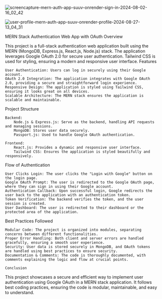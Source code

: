 ![screencapture-mern-auth-app-suuv-onrender-sign-in-2024-08-02-16_02_42](https://github.com/user-attachments/assets/41c7ea32-7db3-433d-97f8-d72b95ae386f)

![user-profile-mern-auth-app-suuv-onrender-profile-2024-08-27-13_04_31](https://github.com/user-attachments/assets/664a0b7f-cf96-4c2c-baea-e2246d659549)

MERN Stack Authentication Web App with OAuth
Overview

This project is a full-stack authentication web application built using the MERN (MongoDB, Express.js, React.js, Node.js) stack. The application leverages Google OAuth 2.0 for secure user authentication. Tailwind CSS is used for styling, ensuring a modern and responsive user interface.
Features

    User Authentication: Users can log in securely using their Google account.
    OAuth 2.0 Integration: The application integrates with Google OAuth 2.0, providing a secure and straightforward login experience.
    Responsive Design: The application is styled using Tailwind CSS, ensuring it looks great on all devices.
    Scalable Architecture: The MERN stack ensures the application is scalable and maintainable.

Project Structure

    Backend:
        Node.js & Express.js: Serve as the backend, handling API requests and managing sessions.
        MongoDB: Stores user data securely.
        Passport.js: Used to handle Google OAuth authentication.

    Frontend:
        React.js: Provides a dynamic and responsive user interface.
        Tailwind CSS: Ensures the application is styled beautifully and responsively.

Flow of Authentication

    User Clicks Login: The user clicks the "Login with Google" button on the login page.
    Google OAuth Prompt: The user is redirected to the Google OAuth page, where they can sign in using their Google account.
    Authentication Callback: Upon successful login, Google redirects the user back to the application with an authentication token.
    Token Verification: The backend verifies the token, and the user session is created.
    User Dashboard: The user is redirected to their dashboard or the protected area of the application.

Best Practices Followed

    Modular Code: The project is organized into modules, separating concerns between different functionalities.
    Proper Error Handling: Both client and server errors are handled gracefully, ensuring a smooth user experience.
    Security: User data is stored securely in MongoDB, and OAuth tokens are handled using best practices to ensure security.
    Documentation & Comments: The code is thoroughly documented, with comments explaining the logic and flow at crucial points.

    Conclusion

This project showcases a secure and efficient way to implement user authentication using Google OAuth in a MERN stack application. It follows best coding practices, ensuring the code is modular, maintainable, and easy to understand.
